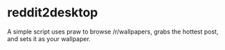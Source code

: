 # reddit2desktop

A simple script uses praw to browse /r/wallpapers, grabs the hottest post, and sets it as your wallpaper.

